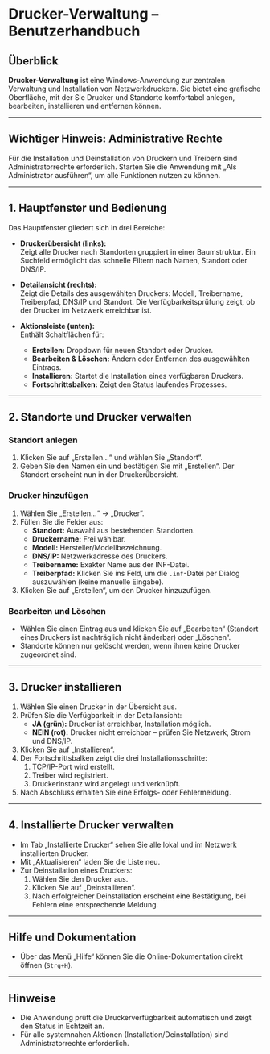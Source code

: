 # Drucker-Verwaltung – Benutzerhandbuch

## Überblick

**Drucker-Verwaltung** ist eine Windows-Anwendung zur zentralen Verwaltung und Installation von Netzwerkdruckern. Sie bietet eine grafische Oberfläche, mit der Sie Drucker und Standorte komfortabel anlegen, bearbeiten, installieren und entfernen können.

---

## Wichtiger Hinweis: Administrative Rechte

Für die Installation und Deinstallation von Druckern und Treibern sind Administratorrechte erforderlich. Starten Sie die Anwendung mit „Als Administrator ausführen“, um alle Funktionen nutzen zu können.

---

## 1. Hauptfenster und Bedienung

Das Hauptfenster gliedert sich in drei Bereiche:

- **Druckerübersicht (links):**  
  Zeigt alle Drucker nach Standorten gruppiert in einer Baumstruktur. Ein Suchfeld ermöglicht das schnelle Filtern nach Namen, Standort oder DNS/IP.

- **Detailansicht (rechts):**  
  Zeigt die Details des ausgewählten Druckers: Modell, Treibername, Treiberpfad, DNS/IP und Standort. Die Verfügbarkeitsprüfung zeigt, ob der Drucker im Netzwerk erreichbar ist.

- **Aktionsleiste (unten):**  
  Enthält Schaltflächen für:
  - **Erstellen:** Dropdown für neuen Standort oder Drucker.
  - **Bearbeiten & Löschen:** Ändern oder Entfernen des ausgewählten Eintrags.
  - **Installieren:** Startet die Installation eines verfügbaren Druckers.
  - **Fortschrittsbalken:** Zeigt den Status laufendes Prozesses.

---

## 2. Standorte und Drucker verwalten

### Standort anlegen

1. Klicken Sie auf „Erstellen...“ und wählen Sie „Standort“.
2. Geben Sie den Namen ein und bestätigen Sie mit „Erstellen“. Der Standort erscheint nun in der Druckerübersicht.

### Drucker hinzufügen

1. Wählen Sie „Erstellen...“ → „Drucker“.
2. Füllen Sie die Felder aus:
   - **Standort:** Auswahl aus bestehenden Standorten.
   - **Druckername:** Frei wählbar.
   - **Modell:** Hersteller/Modellbezeichnung.
   - **DNS/IP:** Netzwerkadresse des Druckers.
   - **Treibername:** Exakter Name aus der INF-Datei.
   - **Treiberpfad:** Klicken Sie ins Feld, um die `.inf`-Datei per Dialog auszuwählen (keine manuelle Eingabe).
3. Klicken Sie auf „Erstellen“, um den Drucker hinzuzufügen.

### Bearbeiten und Löschen

- Wählen Sie einen Eintrag aus und klicken Sie auf „Bearbeiten“ (Standort eines Druckers ist nachträglich nicht änderbar) oder „Löschen“.
- Standorte können nur gelöscht werden, wenn ihnen keine Drucker zugeordnet sind.

---

## 3. Drucker installieren

1. Wählen Sie einen Drucker in der Übersicht aus.
2. Prüfen Sie die Verfügbarkeit in der Detailansicht:
   - **JA (grün):** Drucker ist erreichbar, Installation möglich.
   - **NEIN (rot):** Drucker nicht erreichbar – prüfen Sie Netzwerk, Strom und DNS/IP.
3. Klicken Sie auf „Installieren“.
4. Der Fortschrittsbalken zeigt die drei Installationsschritte:
   1. TCP/IP-Port wird erstellt.
   2. Treiber wird registriert.
   3. Druckerinstanz wird angelegt und verknüpft.
5. Nach Abschluss erhalten Sie eine Erfolgs- oder Fehlermeldung.

---

## 4. Installierte Drucker verwalten

- Im Tab „Installierte Drucker“ sehen Sie alle lokal und im Netzwerk installierten Drucker.
- Mit „Aktualisieren“ laden Sie die Liste neu.
- Zur Deinstallation eines Druckers:
  1. Wählen Sie den Drucker aus.
  2. Klicken Sie auf „Deinstallieren“.
  3. Nach erfolgreicher Deinstallation erscheint eine Bestätigung, bei Fehlern eine entsprechende Meldung.

---

## Hilfe und Dokumentation

- Über das Menü „Hilfe“ können Sie die Online-Dokumentation direkt öffnen (`Strg+H`).

---

## Hinweise

- Die Anwendung prüft die Druckerverfügbarkeit automatisch und zeigt den Status in Echtzeit an.
- Für alle systemnahen Aktionen (Installation/Deinstallation) sind Administratorrechte erforderlich.